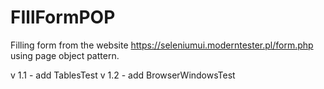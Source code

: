 # FIllFormPOP
 Filling form from the website 
https://seleniumui.moderntester.pl/form.php 
 using page object pattern.
 
v 1.1 - add TablesTest
v 1.2 - add BrowserWindowsTest
